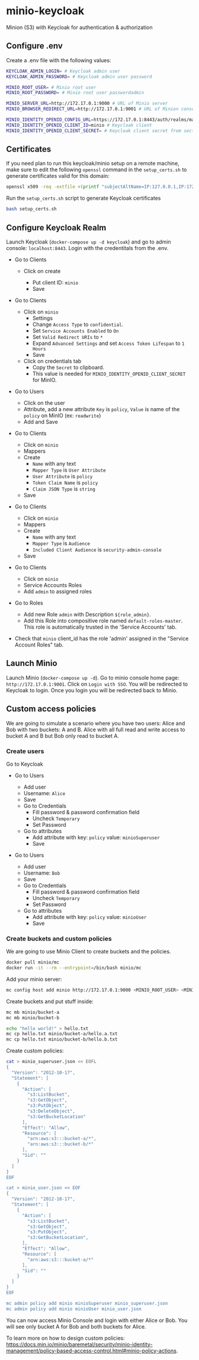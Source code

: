 # minio-keycloak

Minion (S3) with Keycloak for authentication &amp; authorization

## Configure .env

Create a .env file with the following values:

```bash
KEYCLOAK_ADMIN_LOGIN= # Keycloak admin user
KEYCLOAK_ADMIN_PASSWORD= # Keycloak admin user password

MINIO_ROOT_USER= # Minio root user
MINIO_ROOT_PASSWORD= # Minio root user passwordadmin

MINIO_SERVER_URL=http://172.17.0.1:9000 # URL of Minio server
MINIO_BROWSER_REDIRECT_URL=http://172.17.0.1:9001 # URL of Minion console

MINIO_IDENTITY_OPENID_CONFIG_URL=https://172.17.0.1:8443/auth/realms/master/.well-known/openid-configuration # Keycloak URL
MINIO_IDENTITY_OPENID_CLIENT_ID=minio # Keycloak client
MINIO_IDENTITY_OPENID_CLIENT_SECRET= # Keycloak client secret from section above
```

## Certificates

If you need plan to run this keycloak/minio setup on a remote machine, make sure to edit the following `openssl` 
command in the `setup_certs.sh` to generate certificates valid for this domain:
```bash
openssl x509 -req -extfile <(printf "subjectAltName=IP:127.0.0.1,IP:172.17.0.1,IP:HERE.YOUR.IP") -in certs/keycloak/keycloak.csr ...
```
Run the `setup_certs.sh` script to generate Keycloak certificates

```bash
bash setup_certs.sh
```

## Configure Keycloak Realm

Launch Keycloak (`docker-compose up -d keycloak`) and go to admin console: `localhost:8443`. Login with the credentitals from the .env.

- Go to Clients

  - Click on create

    - Put client ID: `minio`
    - Save

- Go to Clients

  - Click on `minio`
    - Settings
    - Change `Access Type` to `confidential`.
    - Set `Service Accounts Enabled` to `On`
    - Set `Valid Redirect URIs` to `*`
    - Expand `Advanced Settings` and set `Access Token Lifespan` to `1 Hours`
    - Save
  - Click on credentials tab
    - Copy the `Secret` to clipboard.
    - This value is needed for `MINIO_IDENTITY_OPENID_CLIENT_SECRET` for MinIO.

- Go to Users

  - Click on the user
  - Attribute, add a new attribute `Key` is `policy`, `Value` is name of the `policy` on MinIO (ex: `readwrite`)
  - Add and Save

- Go to Clients

  - Click on `minio`
  - Mappers
  - Create
    - `Name` with any text
    - `Mapper Type` is `User Attribute`
    - `User Attribute` is `policy`
    - `Token Claim Name` is `policy`
    - `Claim JSON Type` is `string`
  - Save

- Go to Clients

  - Click on `minio`
  - Mappers
  - Create
    - `Name` with any text
    - `Mapper Type` is `Audience`
    - `Included Client Audience` is `security-admin-console`
  - Save
  
- Go to Clients

  - Click on `minio`
  - Service Accounts Roles
  - Add `admin` to assigned roles

- Go to Roles

  - Add new Role `admin` with Description `${role_admin}`.
  - Add this Role into compositive role named `default-roles-master`. This role is automatically trusted in the 'Service Accounts' tab.

- Check that `minio` client_id has the role 'admin' assigned in the "Service Account Roles" tab.
## Launch Minio

Launch Minio (`docker-compose up -d`). Go to minio console home page: `http://172.17.0.1:9001`. Click on `Login with SSO`. You will be redirected to Keycloak to login. Once you login you will be redirected back to Minio.

## Custom access policies

We are going to simulate a scenario where you have two users: Alice and Bob with two buckets: A and B. Alice with all full read and write access to bucket A and B but Bob only read to bucket A.

### Create users

Go to Keycloak

- Go to Users

  - Add user
  - Username: `Alice`
  - Save
  - Go to Credentials
    - Fill password & password confirmation field
    - Uncheck `Temporary`
    - Set Password
  - Go to attributes
    - Add attribute with key: `policy` value: `minioSuperuser`
    - Save

- Go to Users
  - Add user
  - Username: `Bob`
  - Save
  - Go to Credentials
    - Fill password & password confirmation field
    - Uncheck `Temporary`
    - Set Password
  - Go to attributes
    - Add attribute with key: `policy` value: `minioUser`
    - Save

### Create buckets and custom policies

We are going to use Minio Client to create buckets and the policies.

```bash
docker pull minio/mc
docker run -it --rm --entrypoint=/bin/bash minio/mc
```

Add your minio server:

```bash
mc config host add minio http://172.17.0.1:9000 <MINIO_ROOT_USER> <MINIO_ROOT_PASSWORD>
```

Create buckets and put stuff inside:

```bash
mc mb minio/bucket-a
mc mb minio/bucket-b

echo "hello world!" > hello.txt
mc cp hello.txt minio/bucket-a/hello.a.txt
mc cp hello.txt minio/bucket-b/hello.b.txt
```

Create custom policies:

```bash
cat > minio_superuser.json << EOFL
{
  "Version": "2012-10-17",
  "Statement": [
    {
      "Action": [
        "s3:ListBucket",
        "s3:GetObject",
        "s3:PutObject",
        "s3:DeleteObject",
        "s3:GetBucketLocation"
      ],
      "Effect": "Allow",
      "Resource": [
        "arn:aws:s3:::bucket-a/*",
        "arn:aws:s3:::bucket-b/*"
      ],
      "Sid": ""
    }
  ]
}
EOF

cat > minio_user.json << EOF
{
  "Version": "2012-10-17",
  "Statement": [
    {
      "Action": [
        "s3:ListBucket",
        "s3:GetObject",
        "s3:PutObject",
        "s3:GetBucketLocation",
      ],
      "Effect": "Allow",
      "Resource": [
        "arn:aws:s3:::bucket-a/*"
      ],
      "Sid": ""
    }
  ]
}
EOF

mc admin policy add minio minioSuperuser minio_superuser.json
mc admin policy add minio minioUser minio_user.json
```

You can now access Minio Console and login with either Alice or Bob. You will see only bucket A for Bob and both buckets for Alice.

To learn more on how to design custom policies: https://docs.min.io/minio/baremetal/security/minio-identity-management/policy-based-access-control.html#minio-policy-actions.
